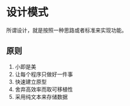 # 设计模式

所谓设计，就是按照一种思路或者标准来实现功能。

## 原则

1. 小即是美
2. 让每个程序只做好一件事
3. 快速建立原型
4. 舍弃高效率而取可移植性
5. 采用纯文本来存储数据